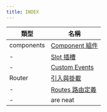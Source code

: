 ```yaml
---
title: INDEX
---
```


| 類型       | 名稱                                  |
| ---------- | ------------------------------------- |
| components | [Component 組件](./component.md)      |
| -          | [Slot 插槽](./slot.md)                |
| -          | [Custom Events](./customEvent.md)     |
| Router     | [引入與掛載](./router.md)             |
| -          | [Routes 路由定義](./router-routes.md) |
| -          | are neat                              |
